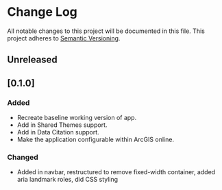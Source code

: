 # Change Log
All notable changes to this project will be documented in this file.
This project adheres to [Semantic Versioning](http://semver.org/).

## Unreleased

## [0.1.0]
### Added
- Recreate baseline working version of app.
- Add in Shared Themes support.
- Add in Data Citation support.
- Make the application configurable within ArcGIS online.

### Changed
- Added in navbar, restructured to remove fixed-width container, added aria landmark roles, did CSS styling
